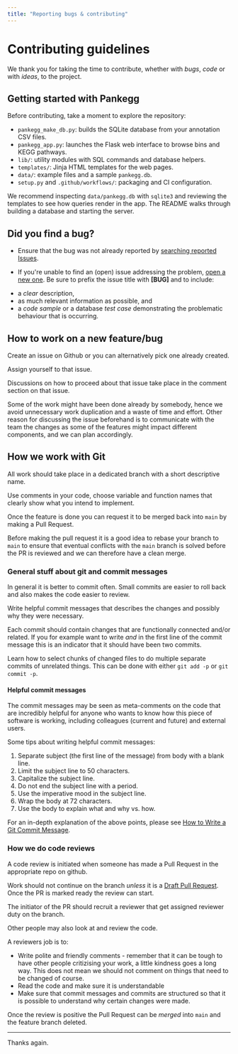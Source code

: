 ```yaml
---
title: "Reporting bugs & contributing"
---
```


# Contributing guidelines

We thank you for taking the time to contribute, whether with *bugs*, *code* or with *ideas*, to the project.

## Getting started with Pankegg

Before contributing, take a moment to explore the repository:

- `pankegg_make_db.py`: builds the SQLite database from your annotation CSV files.
- `pankegg_app.py`: launches the Flask web interface to browse bins and KEGG pathways.
- `lib/`: utility modules with SQL commands and database helpers.
- `templates/`: Jinja HTML templates for the web pages.
- `data/`: example files and a sample `pankegg.db`.
- `setup.py` and `.github/workflows/`: packaging and CI configuration.

We recommend inspecting `data/pankegg.db` with `sqlite3` and reviewing the templates to see how queries render in the app. The README walks through building a database and starting the server.

## Did you find a bug?

* Ensure that the bug was not already reported by [searching reported Issues](https://github.com/RVanDamme/PANKEGG/issues?q=is%3Aissue%20label%3Abug%20%5BBUG%5D%20in%3Atitle).

* If you're unable to find an (open) issue addressing the problem, [open a new one](https://github.com/RVanDamme/PANKEGG/issues/new?title=%5BBUG%5D). Be sure to prefix the issue title with **[BUG]** and to include:

- a *clear* description,
- as much relevant information as possible, and
- a *code sample* or a database *test case* demonstrating the problematic behaviour that is occurring.

## How to work on a new feature/bug

Create an issue on Github or you can alternatively pick one already created.

Assign yourself to that issue.

Discussions on how to proceed about that issue take place in the comment section on that issue.

Some of the work might have been done already by somebody, hence we avoid unnecessary work duplication and a waste of time and effort. Other reason for discussing the issue beforehand is to communicate with the team the changes as some of the features might impact different components, and we can plan accordingly.

## How we work with Git

All work should take place in a dedicated branch with a short descriptive name.

Use comments in your code, choose variable and function names that clearly show what you intend to implement.

Once the feature is done you can request it to be merged back into `main` by making a Pull Request.

Before making the pull request it is a good idea to rebase your branch to `main` to ensure that eventual conflicts with the `main` branch is solved before the PR is reviewed and we can therefore have a clean merge.


### General stuff about git and commit messages

In general it is better to commit often. Small commits are easier to roll back and also makes the code easier to review.

Write helpful commit messages that describes the changes and possibly why they were necessary.

Each commit should contain changes that are functionally connected and/or related. If you for example want to write _and_ in the first line of the commit message this is an indicator that it should have been two commits.

Learn how to select chunks of changed files to do multiple separate commits of unrelated things. This can be done with either `git add -p` or `git commit -p`.


#### Helpful commit messages

The commit messages may be seen as meta-comments on the code that are incredibly helpful for anyone who wants to know how this piece of software is working, including colleagues (current and future) and external users.

Some tips about writing helpful commit messages:

1. Separate subject (the first line of the message) from body with a blank line.
2. Limit the subject line to 50 characters.
3. Capitalize the subject line.
4. Do not end the subject line with a period.
5. Use the imperative mood in the subject line.
6. Wrap the body at 72 characters.
7. Use the body to explain what and why vs. how.

For an in-depth explanation of the above points, please see [How to Write a Git Commit Message](http://chris.beams.io/posts/git-commit/).


### How we do code reviews

A code review is initiated when someone has made a Pull Request in the appropriate repo on github.

Work should not continue on the branch _unless_ it is a [Draft Pull Request](https://github.blog/2019-02-14-introducing-draft-pull-requests/). Once the PR is marked ready the review can start.

The initiator of the PR should recruit a reviewer that get assigned reviewer duty on the branch.

Other people may also look at and review the code.

A reviewers job is to:

* Write polite and friendly comments - remember that it can be tough to have other people critizising your work, a little kindness goes a long way. This does not mean we should not comment on things that need to be changed of course.
* Read the code and make sure it is understandable
* Make sure that commit messages and commits are structured so that it is possible to understand why certain changes were made.

Once the review is positive the Pull Request can be _merged_ into `main` and the feature branch deleted.

----

Thanks again.
